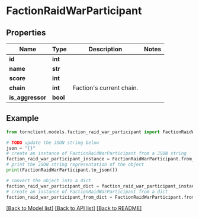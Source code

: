 # FactionRaidWarParticipant


## Properties

Name | Type | Description | Notes
------------ | ------------- | ------------- | -------------
**id** | **int** |  | 
**name** | **str** |  | 
**score** | **int** |  | 
**chain** | **int** | Faction&#39;s current chain. | 
**is_aggressor** | **bool** |  | 

## Example

```python
from tornclient.models.faction_raid_war_participant import FactionRaidWarParticipant

# TODO update the JSON string below
json = "{}"
# create an instance of FactionRaidWarParticipant from a JSON string
faction_raid_war_participant_instance = FactionRaidWarParticipant.from_json(json)
# print the JSON string representation of the object
print(FactionRaidWarParticipant.to_json())

# convert the object into a dict
faction_raid_war_participant_dict = faction_raid_war_participant_instance.to_dict()
# create an instance of FactionRaidWarParticipant from a dict
faction_raid_war_participant_from_dict = FactionRaidWarParticipant.from_dict(faction_raid_war_participant_dict)
```
[[Back to Model list]](../README.md#documentation-for-models) [[Back to API list]](../README.md#documentation-for-api-endpoints) [[Back to README]](../README.md)


